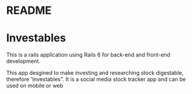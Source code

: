 # README



# Investables

This is a rails application using Rails 6 for back-end and front-end development. 

This app desgined to make investing and researching stock digestable, therefore 'Investables". It is a social media stock tracker app and can be used on mobile or web 

